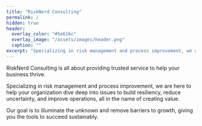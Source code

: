 ```yaml
---
title: "RiskNerd Consulting"
permalink: /
hidden: true
header:
  overlay_color: "#5e616c"
  overlay_image: "/assets/images/header.png"
  caption: ""
excerpt: "Specializing in risk management and process improvement, we are here to help your organization dive deep into issues to build resiliency, reduce uncertainty, and improve operations, all in the name of creating value."    
---
```


RiskNerd Consulting is all about providing trusted service to help your business thrive.

Specializing in risk management and process improvement, we are here to help your organization dive deep into issues to build resiliency, reduce uncertainty, and improve operations, all in the name of creating value.

Our goal is to illuminate the unknown and remove barriers to growth, giving you the tools to succeed sustainably.
